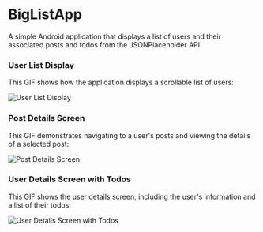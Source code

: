 # BigListApp

A simple Android application that displays a list of users and their associated posts and todos from the JSONPlaceholder API.


### User List Display

This GIF shows how the application displays a scrollable list of users:

![User List Display](gifs/gif4.gif)

### Post Details Screen

This GIF demonstrates navigating to a user's posts and viewing the details of a selected post:

![Post Details Screen](gifs/gif2.gif)

### User Details Screen with Todos

This GIF shows the user details screen, including the user's information and a list of their todos:

![User Details Screen with Todos](gifs/gif1.gif)

